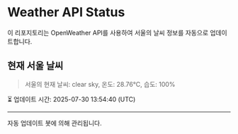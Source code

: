 
# Weather API Status

이 리포지토리는 OpenWeather API를 사용하여 서울의 날씨 정보를 자동으로 업데이트합니다.

## 현재 서울 날씨
> 서울의 현재 날씨: clear sky, 온도: 28.76°C, 습도: 100%

⏳ 업데이트 시간: 2025-07-30 13:54:40 (UTC)

---
자동 업데이트 봇에 의해 관리됩니다.
